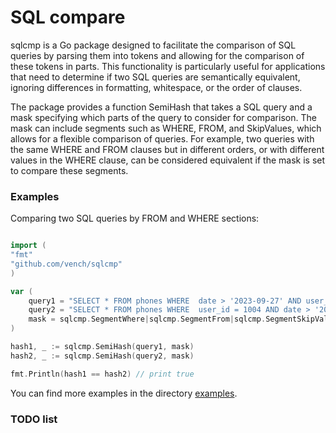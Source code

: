 # SQL compare

sqlcmp is a Go package designed to facilitate the comparison of SQL queries by parsing them into tokens and allowing for the comparison of these tokens in parts. This functionality is particularly useful for applications that need to determine if two SQL queries are semantically equivalent, ignoring differences in formatting, whitespace, or the order of clauses.

The package provides a function SemiHash that takes a SQL query and a mask specifying which parts of the query to consider for comparison. The mask can include segments such as WHERE, FROM, and SkipValues, which allows for a flexible comparison of queries. For example, two queries with the same WHERE and FROM clauses but in different orders, or with different values in the WHERE clause, can be considered equivalent if the mask is set to compare these segments.

### Examples 

Comparing two SQL queries by FROM and WHERE sections:

```go

import ( 
"fmt"
"github.com/vench/sqlcmp" 
)

var (
    query1 = "SELECT * FROM phones WHERE  date > '2023-09-27' AND user_id = 1004;"
    query2 = "SELECT * FROM phones WHERE  user_id = 1004 AND date > '2023-09-27';"
    mask = sqlcmp.SegmentWhere|sqlcmp.SegmentFrom|sqlcmp.SegmentSkipValues
)

hash1, _ := sqlcmp.SemiHash(query1, mask)
hash2, _ := sqlcmp.SemiHash(query2, mask)

fmt.Println(hash1 == hash2) // print true

```

You can find more examples in the directory [examples](./examples).

### TODO list
 
